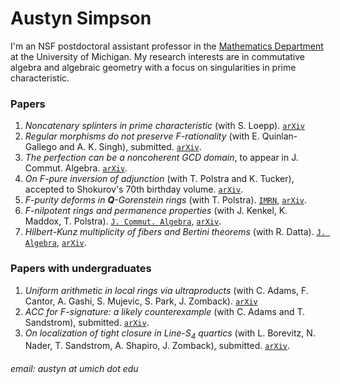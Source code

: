 # Austyn Simpson

I'm an NSF postdoctoral assistant professor in the [Mathematics Department](https://lsa.umich.edu/math) at the University of Michigan. My research interests are in commutative algebra and algebraic geometry with a focus on singularities in prime characteristic.

### Papers
1. *Noncatenary splinters in prime characteristic* (with S. Loepp). [`arXiv`](https://arxiv.org/abs/2401.00925)
2. *Regular morphisms do not preserve F-rationality* (with E. Quinlan-Gallego and A. K. Singh), submitted. [`arXiv`](https://arxiv.org/abs/2307.03785).
3. *The perfection can be a noncoherent GCD domain*, to appear in J. Commut. Algebra. [`arXiv`](https://arxiv.org/abs/2401.00803).
4. *On F-pure inversion of adjunction* (with T. Polstra and K. Tucker), accepted to Shokurov's 70th birthday volume. [`arXiv`](https://arxiv.org/abs/2305.17591).
5. *F-purity deforms in **Q**-Gorenstein rings* (with T. Polstra). [`IMRN`](https://doi.org/10.1093/imrn/rnac254), [`arXiv`](https://arxiv.org/abs/2009.13444).
6. *F-nilpotent rings and permanence properties* (with J. Kenkel, K. Maddox, T. Polstra). [`J. Commut. Algebra`](https://projecteuclid.org/journals/jca/journal-of-commutative-algebra/acceptedpapers), [`arXiv`](https://arxiv.org/abs/1912.01150).
7. *Hilbert-Kunz multiplicity of fibers and Bertini theorems* (with R. Datta). [`J. Algebra`](https://doi.org/10.1016/j.jalgebra.2021.10.025), [`arXiv`](https://arxiv.org/abs/1908.04819).

### Papers with undergraduates
1. *Uniform arithmetic in local rings via ultraproducts* (with C. Adams, F. Cantor, A. Gashi, S. Mujevic, S. Park, J. Zomback). [`arXiv`](https://arxiv.org/abs/2312.17391)
2. *ACC for F-signature: a likely counterexample* (with C. Adams and T. Sandstrom), submitted. [`arXiv`](https://arxiv.org/abs/2309.07901).
3. *On localization of tight closure in Line-S<sub>4</sub> quartics* (with L. Borevitz, N. Nader, T. Sandstrom, A. Shapiro, J. Zomback), submitted. [`arXiv`](https://arxiv.org/abs/2211.03220).

###### email: austyn at umich dot edu
